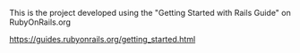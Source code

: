 This is the project developed using the "Getting Started with Rails Guide" on RubyOnRails.org

https://guides.rubyonrails.org/getting_started.html